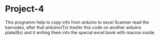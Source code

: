 # Project-4
This programm help to copy info from arduino to excel
Scanner read the barcodes, after that arduino(Tx) trasfer this code on another arduino plate(Rx) and it writing them into the special excel book with macros inside.
